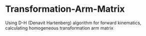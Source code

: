 # Transformation-Arm-Matrix
Using D-H (Denavit Hartenberg) algorithm for forward kinematics, calculating homogeneous transformation arm matrix
